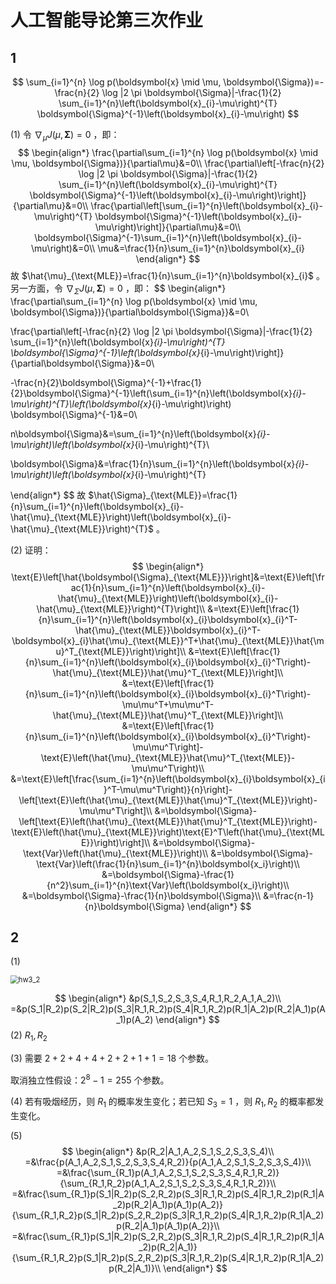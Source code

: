 # 人工智能导论第三次作业

## 1

$$
\sum_{i=1}^{n} \log p(\boldsymbol{x} \mid \mu, \boldsymbol{\Sigma})=-\frac{n}{2} \log |2 \pi \boldsymbol{\Sigma}|-\frac{1}{2} \sum_{i=1}^{n}\left(\boldsymbol{x}_{i}-\mu\right)^{T} \boldsymbol{\Sigma}^{-1}\left(\boldsymbol{x}_{i}-\mu\right)
$$

(1) 令 $\nabla_{\mu}J(\mu,\boldsymbol{\Sigma})=0$ ，即：
$$
\begin{align*}
\frac{\partial\sum_{i=1}^{n} \log p(\boldsymbol{x} \mid \mu, \boldsymbol{\Sigma})}{\partial\mu}&=0\\
\frac{\partial\left[-\frac{n}{2} \log |2 \pi \boldsymbol{\Sigma}|-\frac{1}{2} \sum_{i=1}^{n}\left(\boldsymbol{x}_{i}-\mu\right)^{T} \boldsymbol{\Sigma}^{-1}\left(\boldsymbol{x}_{i}-\mu\right)\right]}{\partial\mu}&=0\\
\frac{\partial\left[\sum_{i=1}^{n}\left(\boldsymbol{x}_{i}-\mu\right)^{T} \boldsymbol{\Sigma}^{-1}\left(\boldsymbol{x}_{i}-\mu\right)\right]}{\partial\mu}&=0\\
\boldsymbol{\Sigma}^{-1}\sum_{i=1}^{n}\left(\boldsymbol{x}_{i}-\mu\right)&=0\\
\mu&=\frac{1}{n}\sum_{i=1}^{n}\boldsymbol{x}_{i}
\end{align*}
$$
故 $\hat{\mu}_{\text{MLE}}=\frac{1}{n}\sum_{i=1}^{n}\boldsymbol{x}_{i}$ 。另一方面，令 $\nabla_{\Sigma}J(\mu,\boldsymbol{\Sigma})=0$ ，即：
$$
\begin{align*}
\frac{\partial\sum_{i=1}^{n} \log p(\boldsymbol{x} \mid \mu, \boldsymbol{\Sigma})}{\partial\boldsymbol{\Sigma}}&=0\\

\frac{\partial\left[-\frac{n}{2} \log |2 \pi \boldsymbol{\Sigma}|-\frac{1}{2} \sum_{i=1}^{n}\left(\boldsymbol{x}_{i}-\mu\right)^{T} \boldsymbol{\Sigma}^{-1}\left(\boldsymbol{x}_{i}-\mu\right)\right]}{\partial\boldsymbol{\Sigma}}&=0\\

-\frac{n}{2}\boldsymbol{\Sigma}^{-1}+\frac{1}{2}\boldsymbol{\Sigma}^{-1}\left(\sum_{i=1}^{n}\left(\boldsymbol{x}_{i}-\mu\right)^{T}\left(\boldsymbol{x}_{i}-\mu\right)\right) \boldsymbol{\Sigma}^{-1}&=0\\

n\boldsymbol{\Sigma}&=\sum_{i=1}^{n}\left(\boldsymbol{x}_{i}-\mu\right)\left(\boldsymbol{x}_{i}-\mu\right)^{T}\\

\boldsymbol{\Sigma}&=\frac{1}{n}\sum_{i=1}^{n}\left(\boldsymbol{x}_{i}-\mu\right)\left(\boldsymbol{x}_{i}-\mu\right)^{T}

\end{align*}
$$
故 $\hat{\Sigma}_{\text{MLE}}=\frac{1}{n}\sum_{i=1}^{n}\left(\boldsymbol{x}_{i}-\hat{\mu}_{\text{MLE}}\right)\left(\boldsymbol{x}_{i}-\hat{\mu}_{\text{MLE}}\right)^{T}$ 。

(2) 证明：
$$
\begin{align*}
\text{E}\left[\hat{\boldsymbol{\Sigma}_{\text{MLE}}}\right]&=\text{E}\left[\frac{1}{n}\sum_{i=1}^{n}\left(\boldsymbol{x}_{i}-\hat{\mu}_{\text{MLE}}\right)\left(\boldsymbol{x}_{i}-\hat{\mu}_{\text{MLE}}\right)^{T}\right]\\
&=\text{E}\left[\frac{1}{n}\sum_{i=1}^{n}\left(\boldsymbol{x}_{i}\boldsymbol{x}_{i}^T-\hat{\mu}_{\text{MLE}}\boldsymbol{x}_{i}^T-\boldsymbol{x}_{i}\hat{\mu}_{\text{MLE}}^T+\hat{\mu}_{\text{MLE}}\hat{\mu}^T_{\text{MLE}}\right)\right]\\
&=\text{E}\left[\frac{1}{n}\sum_{i=1}^{n}\left(\boldsymbol{x}_{i}\boldsymbol{x}_{i}^T\right)-\hat{\mu}_{\text{MLE}}\hat{\mu}^T_{\text{MLE}}\right]\\
&=\text{E}\left[\frac{1}{n}\sum_{i=1}^{n}\left(\boldsymbol{x}_{i}\boldsymbol{x}_{i}^T\right)-\mu\mu^T+\mu\mu^T-\hat{\mu}_{\text{MLE}}\hat{\mu}^T_{\text{MLE}}\right]\\
&=\text{E}\left[\frac{1}{n}\sum_{i=1}^{n}\left(\boldsymbol{x}_{i}\boldsymbol{x}_{i}^T\right)-\mu\mu^T\right]-\text{E}\left(\hat{\mu}_{\text{MLE}}\hat{\mu}^T_{\text{MLE}}-\mu\mu^T\right)\\
&=\text{E}\left[\frac{\sum_{i=1}^{n}\left(\boldsymbol{x}_{i}\boldsymbol{x}_{i}^T-\mu\mu^T\right)}{n}\right]-\left[\text{E}\left(\hat{\mu}_{\text{MLE}}\hat{\mu}^T_{\text{MLE}}\right)-\mu\mu^T\right]\\
&=\boldsymbol{\Sigma}-\left[\text{E}\left(\hat{\mu}_{\text{MLE}}\hat{\mu}^T_{\text{MLE}}\right)-\text{E}\left(\hat{\mu}_{\text{MLE}}\right)\text{E}^T\left(\hat{\mu}_{\text{MLE}}\right)\right]\\
&=\boldsymbol{\Sigma}-\text{Var}\left(\hat{\mu}_{\text{MLE}}\right)\\
&=\boldsymbol{\Sigma}-\text{Var}\left(\frac{1}{n}\sum_{i=1}^{n}\boldsymbol{x_i}\right)\\
&=\boldsymbol{\Sigma}-\frac{1}{n^2}\sum_{i=1}^{n}\text{Var}\left(\boldsymbol{x_i}\right)\\
&=\boldsymbol{\Sigma}-\frac{1}{n}\boldsymbol{\Sigma}\\
&=\frac{n-1}{n}\boldsymbol{\Sigma}
\end{align*}
$$

## 2

(1) 

<img src="D:\MyProject\Introduction-to-Artificial-Intelligence\hw3\imgs\hw3_2.png" alt="hw3_2" style="zoom: 80%;" />

$$
\begin{align*}
&p(S_1,S_2,S_3,S_4,R_1,R_2,A_1,A_2)\\
=&p(S_1|R_2)p(S_2|R_2)p(S_3|R_1,R_2)p(S_4|R_1,R_2)p(R_1|A_2)p(R_2|A_1)p(A_1)p(A_2)
\end{align*}
$$
(2) $R_1, R_2$

(3) 需要 $2+2+4+4+2+2+1+1=18$ 个参数。

取消独立性假设：$2^8-1=255$ 个参数。

(4) 若有吸烟经历，则 $R_1$ 的概率发生变化；若已知 $S_3=1$ ，则 $R_1,R_2$ 的概率都发生变化。

(5) 
$$
\begin{align*}
&p(R_2|A_1,A_2,S_1,S_2,S_3,S_4)\\
=&\frac{p(A_1,A_2,S_1,S_2,S_3,S_4,R_2)}{p(A_1,A_2,S_1,S_2,S_3,S_4)}\\
=&\frac{\sum_{R_1}p(A_1,A_2,S_1,S_2,S_3,S_4,R_1,R_2)}{\sum_{R_1,R_2}p(A_1,A_2,S_1,S_2,S_3,S_4,R_1,R_2)}\\
=&\frac{\sum_{R_1}p(S_1|R_2)p(S_2,R_2)p(S_3|R_1,R_2)p(S_4|R_1,R_2)p(R_1|A_2)p(R_2|A_1)p(A_1)p(A_2)}{\sum_{R_1,R_2}p(S_1|R_2)p(S_2,R_2)p(S_3|R_1,R_2)p(S_4|R_1,R_2)p(R_1|A_2)p(R_2|A_1)p(A_1)p(A_2)}\\
=&\frac{\sum_{R_1}p(S_1|R_2)p(S_2,R_2)p(S_3|R_1,R_2)p(S_4|R_1,R_2)p(R_1|A_2)p(R_2|A_1)}{\sum_{R_1,R_2}p(S_1|R_2)p(S_2,R_2)p(S_3|R_1,R_2)p(S_4|R_1,R_2)p(R_1|A_2)p(R_2|A_1)}\\
\end{align*}
$$
